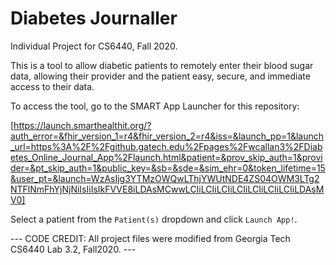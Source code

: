 # Diabetes Journaller

Individual Project for CS6440, Fall 2020.

This is a tool to allow diabetic patients to remotely enter their blood sugar data, allowing their provider and the patient easy, secure, and immediate access to their data.

To access the tool, go to the SMART App Launcher for this repository:

[https://launch.smarthealthit.org/?auth_error=&fhir_version_1=r4&fhir_version_2=r4&iss=&launch_pp=1&launch_url=https%3A%2F%2Fgithub.gatech.edu%2Fpages%2Fwcallan3%2FDiabetes_Online_Journal_App%2Flaunch.html&patient=&prov_skip_auth=1&provider=&pt_skip_auth=1&public_key=&sb=&sde=&sim_ehr=0&token_lifetime=15&user_pt=&launch=WzAsIjg3YTMzOWQwLThjYWUtNDE4ZS04OWM3LTg2NTFlNmFhYjNjNiIsIiIsIkFVVE8iLDAsMCwwLCIiLCIiLCIiLCIiLCIiLCIiLCIiLDAsMV0]

Select a patient from the `Patient(s)` dropdown and click `Launch App!`.

--- CODE CREDIT: All project files were modified from Georgia Tech CS6440 Lab 3.2, Fall2020. ---

